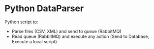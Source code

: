 # Python DataParser
Python script to:
 - Parse files (CSV, XML) and send to queue (RabbitMQ)
 - Read queue (RabbitMQ) and execute any action (Send to Database, Execute a local script)